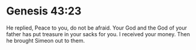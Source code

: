 # Genesis 43:23

He replied, Peace to you, do not be afraid. Your God and the God of your father has put treasure in your sacks for you. I received your money. Then he brought Simeon out to them.
